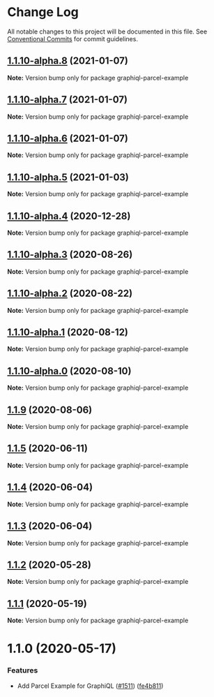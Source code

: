 # Change Log

All notable changes to this project will be documented in this file.
See [Conventional Commits](https://conventionalcommits.org) for commit guidelines.

## [1.1.10-alpha.8](https://github.com/graphql/graphiql/compare/graphiql-parcel-example@1.1.10-alpha.7...graphiql-parcel-example@1.1.10-alpha.8) (2021-01-07)

**Note:** Version bump only for package graphiql-parcel-example

## [1.1.10-alpha.7](https://github.com/graphql/graphiql/compare/graphiql-parcel-example@1.1.10-alpha.6...graphiql-parcel-example@1.1.10-alpha.7) (2021-01-07)

**Note:** Version bump only for package graphiql-parcel-example

## [1.1.10-alpha.6](https://github.com/graphql/graphiql/compare/graphiql-parcel-example@1.1.10-alpha.5...graphiql-parcel-example@1.1.10-alpha.6) (2021-01-07)

**Note:** Version bump only for package graphiql-parcel-example

## [1.1.10-alpha.5](https://github.com/graphql/graphiql/compare/graphiql-parcel-example@1.1.10-alpha.4...graphiql-parcel-example@1.1.10-alpha.5) (2021-01-03)

**Note:** Version bump only for package graphiql-parcel-example

## [1.1.10-alpha.4](https://github.com/graphql/graphiql/compare/graphiql-parcel-example@1.1.10-alpha.3...graphiql-parcel-example@1.1.10-alpha.4) (2020-12-28)

**Note:** Version bump only for package graphiql-parcel-example

## [1.1.10-alpha.3](https://github.com/graphql/graphiql/compare/graphiql-parcel-example@1.1.10-alpha.2...graphiql-parcel-example@1.1.10-alpha.3) (2020-08-26)

**Note:** Version bump only for package graphiql-parcel-example

## [1.1.10-alpha.2](https://github.com/graphql/graphiql/compare/graphiql-parcel-example@1.1.10-alpha.1...graphiql-parcel-example@1.1.10-alpha.2) (2020-08-22)

**Note:** Version bump only for package graphiql-parcel-example

## [1.1.10-alpha.1](https://github.com/graphql/graphiql/compare/graphiql-parcel-example@1.1.10-alpha.0...graphiql-parcel-example@1.1.10-alpha.1) (2020-08-12)

**Note:** Version bump only for package graphiql-parcel-example

## [1.1.10-alpha.0](https://github.com/graphql/graphiql/compare/graphiql-parcel-example@1.1.9...graphiql-parcel-example@1.1.10-alpha.0) (2020-08-10)

**Note:** Version bump only for package graphiql-parcel-example

## [1.1.9](https://github.com/graphql/graphiql/compare/graphiql-parcel-example@1.1.5...graphiql-parcel-example@1.1.9) (2020-08-06)

**Note:** Version bump only for package graphiql-parcel-example

## [1.1.5](https://github.com/graphql/graphiql/compare/graphiql-parcel-example@1.1.4...graphiql-parcel-example@1.1.5) (2020-06-11)

**Note:** Version bump only for package graphiql-parcel-example

## [1.1.4](https://github.com/graphql/graphiql/compare/graphiql-parcel-example@1.1.3...graphiql-parcel-example@1.1.4) (2020-06-04)

**Note:** Version bump only for package graphiql-parcel-example

## [1.1.3](https://github.com/graphql/graphiql/compare/graphiql-parcel-example@1.1.2...graphiql-parcel-example@1.1.3) (2020-06-04)

**Note:** Version bump only for package graphiql-parcel-example

## [1.1.2](https://github.com/graphql/graphiql/compare/graphiql-parcel-example@1.1.1...graphiql-parcel-example@1.1.2) (2020-05-28)

**Note:** Version bump only for package graphiql-parcel-example

## [1.1.1](https://github.com/graphql/graphiql/compare/graphiql-parcel-example@1.1.0...graphiql-parcel-example@1.1.1) (2020-05-19)

**Note:** Version bump only for package graphiql-parcel-example

# 1.1.0 (2020-05-17)

### Features

- Add Parcel Example for GraphiQL ([#1511](https://github.com/graphql/graphiql/issues/1511)) ([fe4b811](https://github.com/graphql/graphiql/commit/fe4b811876838cabdf545a6034ad12bc33e044b2))
